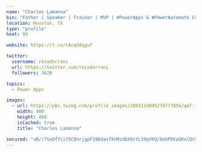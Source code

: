 ```yaml
---
name: "Charles Lamanna"
bio: "Father | Speaker | Trainer | MVP | #PowerApps & #PowerAutomate Community Super User | YouTuber Right-pointing triangle http://youtube.com/c/rezadorrani | Learn - Share - Clockwise rightwards and leftwards open circle arrows"
location: Houston, TX
type: "profile"
heat: 93

website: https://t.co/tAcqSdqguf

twitter:
  username: rezadorrani
  url: https://twitter.com/rezadorrani
  followers: 3620

topics:
  - Power Apps

images:
  - url: https://pbs.twimg.com/profile_images/1063114045270777856/qeT-jpWr_400x400.jpg
    width: 400
    height: 400
    isCached: true
    title: "Charles Lamanna"

secured: "vB//7teOf7ci7SC9nrjgpF19DdasfkhMzdbX9cYL39qYKQ/XehPDta5KxlOrX1D2qhfnnNfQrd5jBip2XjGmiY9EbuTV6XBCdMYLFHylVKtDYBhjFsP3PwDWK3VQTFU3n2CS/gybRs/C0SNOsZn2oUZg/mBnffWyDDsFkrbMyQchQu0XCNkj1TUoQt2/TMMUDR8DELfI9QAyctD4heMegixjQ40Wn6IA4bj2UhvzTaibzb6lDNiVFzaRJ3NUNwvHRuj/dOJmfTxBLI+vhxr67jqPAkD/7N1XCsu21Ez01yb1PdITqSYvtSNjBBXwQhAd80VsHpem+SkRQ7SjEkvSIjwy8r7yXiYcpjlYYsgJoGpPO90oqikfSYY4UJy7faKpTBmKw5kyb/ANC+yFQYv7/J0uxaMS6JRvOEORxnySItA=;nIWE92tYzn59cIsiax+YgA=="
---
```


